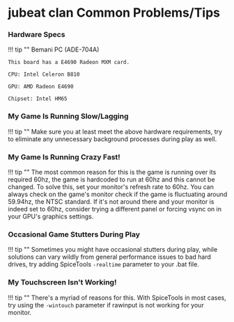 # jubeat clan Common Problems/Tips

### Hardware Specs

!!! tip ""
	Bemani PC (ADE-704A)

	This board has a E4690 Radeon MXM card.

	CPU: Intel Celeron B810

	GPU: AMD Radeon E4690

	Chipset: Intel HM65

### My Game Is Running Slow/Lagging

!!! tip ""
	Make sure you at least meet the above hardware requirements, try to eliminate any unnecessary background processes during play as well.

### My Game Is Running Crazy Fast!

!!! tip ""
	The most common reason for this is the game is running over its required 60hz, the game is hardcoded to run at 60hz and this cannot be changed. To solve this, set your monitor's refresh rate to 60hz. You can always check on the game's monitor check if the game is fluctuating around 59.94hz, the NTSC standard. If it's not around there and your monitor is indeed set to 60hz, consider trying a different panel or forcing vsync on in your GPU's graphics settings.

### Occasional Game Stutters During Play

!!! tip ""
	Sometimes you might have occasional stutters during play, while solutions can vary wildly from general performance issues to bad hard drives, try adding SpiceTools `-realtime` parameter to your .bat file.

### My Touchscreen Isn't Working!

!!! tip ""
	There's a myriad of reasons for this. With SpiceTools in most cases, try using the `-wintouch` parameter if rawinput is not working for your monitor. 